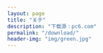 ```yaml
---
layout: page
title: "关于"
description: "下载源：pc6.com"
permalink: "/download/"
header-img: "img/green.jpg"
---
```

